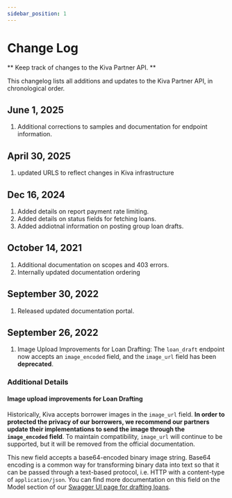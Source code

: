 ```yaml
---
sidebar_position: 1
---
```


# Change Log

** Keep track of changes to the Kiva Partner API. **

This changelog lists all additions and updates to the Kiva Partner API, in chronological order.

## June 1, 2025
1. Additional corrections to samples and documentation for endpoint information.

## April 30, 2025
1. updated URLS to reflect changes in Kiva infrastructure

## Dec 16, 2024
1. Added details on report payment rate limiting.  
2. Added details on status fields for fetching loans. 
3. Added addiotnal information on posting group loan drafts.

## October 14, 2021
1. Additional documentation on scopes and 403 errors.
2. Internally updated documentation ordering

## September 30, 2022
1. Released updated documentation portal.

## September 26, 2022
1. Image Upload Improvements for Loan Drafting: The `loan_draft` endpoint now accepts an `image_encoded` field, and the `image_url` field has been **deprecated**.

### Additional Details

#### Image upload improvements for Loan Drafting
Historically, Kiva accepts borrower images in the `image_url` field. **In order to protected the privacy of our borrowers, we recommend our partners update their implementations to send the image through the `image_encoded` field**. To maintain compatibility, `image_url` will continue to be supported, but it will be removed from the official documentation.

This new field accepts a base64-encoded binary image string. Base64 encoding is a common way for transforming binary data into text so that it can be passed through a text-based protocol, i.e. HTTP with a content-type of `application/json`. You can find more documentation on this field on the Model section of our [Swagger UI page for drafting loans](https://partner-api.k1.kiva.org/swagger-ui/#/partners/loanDraftRouteUsingPOST).

